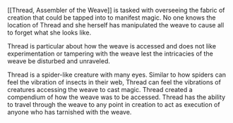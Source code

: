 [[Thread, Assembler of the Weave]] is tasked with overseeing the fabric of creation that could be tapped into to manifest magic. No one knows the location of Thread and she herself has manipulated the weave to cause all to forget what she looks like. 

Thread is particular about how the weave is accessed and does not like experimentation or tampering with the weave lest the intricacies of the weave be disturbed and unraveled. 

Thread is a spider-like creature with many eyes. Similar to how spiders can feel the vibration of insects in their web, Thread can feel the vibrations of creatures accessing the weave to cast magic. Thread created a compendium of how the weave was to be accessed. Thread has the ability to travel through the weave to any point in creation to act as execution of anyone who has tarnished with the weave.